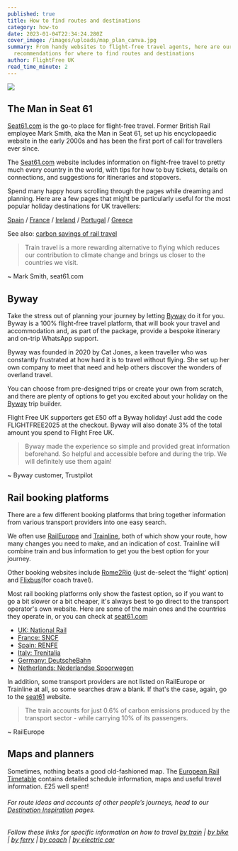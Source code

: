 ```yaml
---
published: true
title: How to find routes and destinations
category: how-to
date: 2023-01-04T22:34:24.280Z
cover_image: /images/uploads/map_plan_canva.jpg
summary: From handy websites to flight-free travel agents, here are our top
  recommendations for where to find routes and destinations
author: FlightFree UK
read_time_minute: 2
---
```

![](/images/uploads/map_plan_canva.jpg)

## The Man in Seat 61

[Seat61.com](https://www.seat61.com/) is the go-to place for flight-free travel. Former British Rail employee Mark Smith, aka the Man in Seat 61, set up his encyclopaedic website in the early 2000s and has been the first port of call for travellers ever since. 

The [Seat61.com](https://www.seat61.com/) website includes information on flight-free travel to pretty much every country in the world, with tips for how to buy tickets, details on connections, and suggestions for itineraries and stopovers. 

Spend many happy hours scrolling through the pages while dreaming and planning. Here are a few pages that might be particularly useful for the most popular holiday destinations for UK travellers: 

[Spain](https://www.seat61.com/Spain.htm) / [France](https://www.seat61.com/France.htm) / [Ireland](https://www.seat61.com/train-and-ferry-to-dublin.htm) / [Portugal](https://www.seat61.com/Portugal.htm) / [Greece](https://www.seat61.com/Greece.htm)

See also: [carbon savings of rail travel](https://www.seat61.com/CO2flights)

> Train travel is a more rewarding alternative to flying which reduces our contribution to climate change and brings us closer to the countries we visit.

~ Mark Smith, seat61.com

## Byway

Take the stress out of planning your journey by letting [Byway](https://www.byway.travel/) do it for you. Byway is a 100% flight-free travel platform, that will book your travel and accommodation and, as part of the package, provide a bespoke itinerary and on-trip WhatsApp support.

Byway was founded in 2020 by Cat Jones, a keen traveller who was constantly frustrated at how hard it is to travel without flying. She set up her own company to meet that need and help others discover the wonders of overland travel. 

You can choose from pre-designed trips or create your own from scratch, and there are plenty of options to get you excited about your holiday on the [Byway](https://www.byway.travel/) trip builder. 

F﻿light Free UK supporters get £50 off a Byway holiday! Just add the code FLIGHTFREE2025 at the checkout. Byway will also donate 3% of the total amount you spend to Flight Free UK. 

> Byway made the experience so simple and provided great information beforehand. So helpful and accessible before and during the trip. We will definitely use them again!

~ Byway customer, Trustpilot

## Rail booking platforms

T﻿here are a few different booking platforms that bring together information from various transport providers into one easy search. 

W﻿e often use [RailEurope](https://www.raileurope.com/) and [Trainline](https://www.thetrainline.com/), both of which show your route, how many changes you need to make, and an indication of cost. Trainline will combine train and bus information to get you the best option for your journey. 

Other booking websites include [Rome2Rio](https://www.rome2rio.com/) (just de-select the ‘flight’ option) and [Flixbus](https://www.flixbus.com/)(﻿for coach travel).

M﻿ost rail booking platforms only show the fastest option, so if you want to go a bit slower or a bit cheaper, it's always best to go direct to the transport operator's own website. Here are some of the main ones and the countries they operate in, or you can check at [seat61.com](https://www.seat61.com/)

* [U﻿K: National Rail](https://www.nationalrail.co.uk/)
* [F﻿rance: SNCF](https://www.sncf-connect.com/en-en)
* [S﻿pain: RENFE](https://www.renfe.com/es/en)
* [I﻿taly: Trenitalia](https://www.trenitalia.com/en.html)
* [G﻿ermany: DeutscheBahn](https://int.bahn.de/en)
* [N﻿etherlands: Nederlandse Spoorwegen](https://www.ns.nl/en)

I﻿n addition, some transport providers are not listed on RailEurope or Trainline at all, so some searches draw a blank. If that's the case, again, go to the [seat61](https://www.seat61.com/) website.

> The train accounts for just 0.6% of carbon emissions produced by the transport sector - while carrying 10% of its passengers.

~ RailEurope

## M﻿aps and planners

S﻿ometimes, nothing beats a good old-fashioned map. The [European Rail Timetable](https://www.europeanrailtimetable.eu/) contains detailed schedule information, maps and useful travel information. £25 well spent!



###### For route ideas and accounts of other people’s journeys, head to our [Destination Inspiration](/how_to/#destination-inspiration) pages.

###### Follow these links for specific information on how to travel [by train](/post/how-to-travel-by-train/) | [by bike](/post/how-to-travel-by-bike) | [by ferry](/post/how-to-travel-by-ferry/) | [by coach](/post/how-to-travel-by-coach) | [by electric car](/post/how-to-travel-by-electric-car/)
